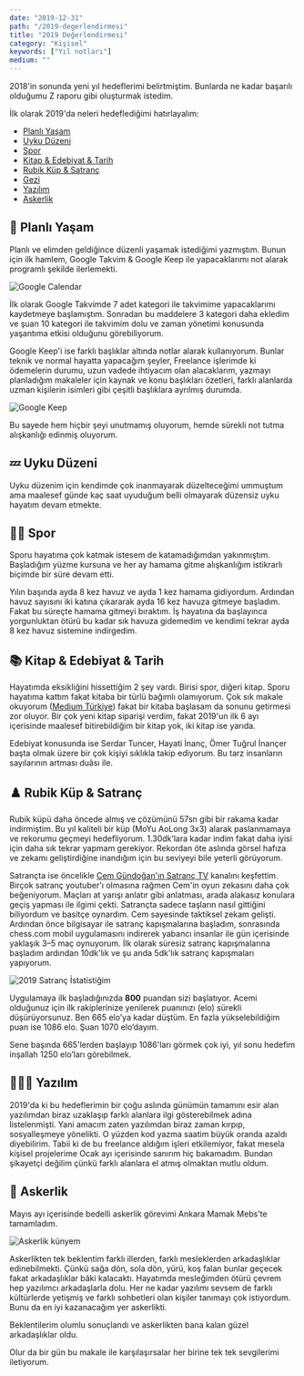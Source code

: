 ```yaml
---
date: "2019-12-31"
path: "/2019-degerlendirmesi"
title: "2019 Değerlendirmesi"
category: "Kişisel"
keywords: ["Yıl notları"]
medium: ""
---
```


2018'in sonunda yeni yıl hedeflerimi belirtmiştim. Bunlarda ne kadar başarılı olduğumu Z raporu gibi oluşturmak istedim.

İlk olarak 2019'da neleri hedeflediğimi hatırlayalım:

- <a href="#planli-yasam">Planlı Yaşam</a>
- <a href="#uyku-duzeni">Uyku Düzeni</a>
- <a href="#spor">Spor</a>
- <a href="#kitap-and-edebiyat-and-tarih">Kitap & Edebiyat & Tarih</a>
- <a href="#rubik-kup-and-satranc">Rubik Küp & Satranç</a>
- <a href="#gezi">Gezi</a>
- <a href="#yazilim">Yazılım</a>
- <a href="#askerlik">Askerlik</a>

## 📅 Planlı Yaşam

Planlı ve elimden geldiğince düzenli yaşamak istediğimi yazmıştım. Bunun için ilk hamlem, Google Takvim & Google Keep ile yapacaklarımı not alarak programlı şekilde ilerlemekti.

![Google Calendar](/img/blog/2019-12-31/calendar.png)

İlk olarak Google Takvimde 7 adet kategori ile takvimime yapacaklarımı kaydetmeye başlamıştım. Sonradan bu maddelere 3 kategori daha ekledim ve şuan 10 kategori ile takvimim dolu ve zaman yönetimi konusunda yaşantıma etkisi olduğunu görebiliyorum.

Google Keep'i ise farklı başlıklar altında notlar alarak kullanıyorum. Bunlar teknik ve normal hayatta yapacağım şeyler, Freelance işlerimde ki ödemelerin durumu, uzun vadede ihtiyacım olan alacaklarım, yazmayı planladığım makaleler için kaynak ve konu başlıkları özetleri, farklı alanlarda uzman kişilerin isimleri gibi çeşitli başlıklara ayrılmış durumda.

![Google Keep](/img/blog/2019-12-31/keep.png)

Bu sayede hem hiçbir şeyi unutmamış oluyorum, hemde sürekli not tutma alışkanlığı edinmiş oluyorum.

## 💤 Uyku Düzeni

Uyku düzenim için kendimde çok inanmayarak düzelteceğimi ummuştum ama maalesef günde kaç saat uyuduğum belli olmayarak düzensiz uyku hayatım devam etmekte.

## 🏊🏻 Spor

Sporu hayatıma çok katmak istesem de katamadığımdan yakınmıştım. Başladığım yüzme kursuna ve her ay hamama gitme alışkanlığım istikrarlı biçimde bir süre devam etti.

Yılın başında ayda 8 kez havuz ve ayda 1 kez hamama gidiyordum. Ardından havuz sayısını iki katına çıkararak ayda 16 kez havuza gitmeye başladım. Fakat bu süreçte hamama gitmeyi bıraktım. İş hayatına da başlayınca yorgunluktan ötürü bu kadar sık havuza gidemedim ve kendimi tekrar ayda 8 kez havuz sistemine indirgedim.

## 📚 Kitap & Edebiyat & Tarih

Hayatımda eksikliğini hissettiğim 2 şey vardı. Birisi spor, diğeri kitap. Sporu hayatıma kattım fakat kitaba bir türlü bağımlı olamıyorum. Çok sık makale okuyorum (<a href="https://medium.com/t%C3%BCrkiye" target="_blank" rel="noopener noreferrer" >Medium Türkiye</a>) fakat bir kitaba başlasam da sonunu getirmesi zor oluyor. Bir çok yeni kitap siparişi verdim, fakat 2019'un ilk 6 ayı içerisinde maalesef bitirebildiğim bir kitap yok, iki kitap ise yarıda.

Edebiyat konusunda ise Serdar Tuncer, Hayati İnanç, Ömer Tuğrul İnançer başta olmak üzere bir çok kişiyi sıklıkla takip ediyorum. Bu tarz insanların sayılarının artması duâsı ile.

## ♟️ Rubik Küp & Satranç

Rubik küpü daha öncede almış ve çözümünü 57sn gibi bir rakama kadar indirmiştim. Bu yıl kaliteli bir küp (MoYu AoLong 3x3) alarak paslanmamaya ve rekorumu geçmeyi hedefliyorum. 1.30dk’lara kadar indim fakat daha iyisi için daha sık tekrar yapmam gerekiyor. Rekordan öte aslında görsel hafıza ve zekamı geliştirdiğine inandığım için bu seviyeyi bile yeterli görüyorum.

Satrançta ise öncelikle <a href="https://www.youtube.com/channel/UCh3EoSfbgqXYjRUVy1mkRYw" target="_blank" rel="noopener noreferrer" >Cem Gündoğan'ın Satranç TV</a> kanalını keşfettim. Birçok satranç youtuber'ı olmasına rağmen Cem'in oyun zekasını daha çok beğeniyorum. Maçları at yarışı anlatır gibi anlatması, arada alakasız konulara geçiş yapması ile ilgimi çekti. Satrançta sadece taşların nasıl gittiğini biliyordum ve basitçe oynardım. Cem sayesinde taktiksel zekam gelişti. Ardından önce bilgisayar ile satranç kapışmalarına başladım, sonrasında chess.com mobil uygulamasını indirerek yabancı insanlar ile gün içerisinde yaklaşık 3–5 maç oynuyorum. İlk olarak süresiz satranç kapışmalarına başladım ardından 10dk'lık ve şu anda 5dk'lık satranç kapışmaları yapıyorum.

![2019 Satranç İstatistiğim](/img/blog/2019-12-31/chess-2019.jpg)

Uygulamaya ilk başladığınızda **800** puandan sizi başlatıyor. Acemi olduğunuz için ilk rakiplerinize yenilerek puanınızı (elo) sürekli düşürüyorsunuz. Ben 665 elo’ya kadar düştüm. En fazla yükselebildiğim puan ise 1086 elo. Şuan 1070 elo’dayım.

Sene başında 665'lerden başlayıp 1086'ları görmek çok iyi, yıl sonu hedefim inşallah 1250 elo’ları görebilmek.

## 👨🏻‍💻 Yazılım

2019'da ki bu hedeflerimin bir çoğu aslında günümün tamamını esir alan yazılımdan biraz uzaklaşıp farklı alanlara ilgi gösterebilmek adına listelenmişti. Yani amacım zaten yazılımdan biraz zaman kırpıp, sosyalleşmeye yönelikti. O yüzden kod yazma saatim büyük oranda azaldı diyebilirim. Tabii ki de bu freelance aldığım işleri etkilemiyor, fakat mesela kişisel projelerime Ocak ayı içerisinde sanırım hiç bakamadım. Bundan şikayetçi değilim çünkü farklı alanlara el atmış olmaktan mutlu oldum.

## 👮 Askerlik

Mayıs ayı içerisinde bedelli askerlik görevimi Ankara Mamak Mebs’te tamamladım.

![Askerlik künyem](/img/blog/2019-12-31/askerlik.jpeg)

Askerlikten tek beklentim farklı illerden, farklı mesleklerden arkadaşlıklar edinebilmekti. Çünkü sağa dön, sola dön, yürü, koş falan bunlar geçecek fakat arkadaşlıklar bâki kalacaktı. Hayatımda mesleğimden ötürü çevrem hep yazılımcı arkadaşlarla dolu. Her ne kadar yazılımı sevsem de farklı kültürlerde yetişmiş ve farklı sohbetleri olan kişiler tanımayı çok istiyordum. Bunu da en iyi kazanacağım yer askerlikti.

Beklentilerim olumlu sonuçlandı ve askerlikten bana kalan güzel arkadaşlıklar oldu.

Olur da bir gün bu makale ile karşılaşırsalar her birine tek tek sevgilerimi iletiyorum.
